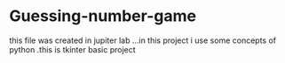 # Guessing-number-game
this file was created in  jupiter lab ...in this project i use some concepts of python .this is tkinter basic project 
